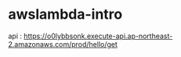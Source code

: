 # awslambda-intro

api : https://o0lybbsonk.execute-api.ap-northeast-2.amazonaws.com/prod/hello/get
